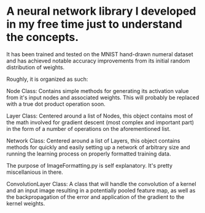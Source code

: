 
A neural network library I developed in my free time just to understand the concepts.
=============================================================================

It has been trained and tested on the MNIST hand-drawn numeral dataset and has achieved notable accuracy improvements from its initial random distribution of weights.

Roughly, it is organized as such:

Node Class:
Contains simple methods for generating its activation value from it's input nodes and associated weights. This will probably be replaced with a true dot product operation soon.

Layer Class:
Centered around a list of Nodes, this object contains most of the math involved for gradient descent (most complex and important part) in the form of a number of operations on the aforementioned list.

Network Class:
Centered around a list of Layers, this object contains methods for quickly and easily setting up a network of arbitrary size and running the learning process on properly formatted training data.

The purpose of ImageFormatting.py is self explanatory. It's pretty miscellanious in there.

ConvolutionLayer Class:
A class that will handle the convolution of a kernel and an input image resulting in a potentially pooled feature map, as well as the backpropagation of the error and application of the gradient to the kernel weights.
